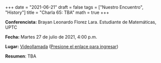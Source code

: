 +++
date      = "2021-06-21"
draft     = false
tags      = ["Nuestro Encuentro", "History"]
title     = "Charla 65: TBA"
math      = true
+++

**Conferencista:**  Brayan Leonardo Florez Lara. Estudiante de Matemáticas, UPTC

**Fecha:** Martes 27 de julio de 2021, 4:00 p.m.

**Lugar:** [Videollamada](https://meet.google.com/izy-pzig-pbf)  ([Presione el enlace para ingresar](https://meet.google.com/izy-pzig-pbf))

**Resumen**: TBA
